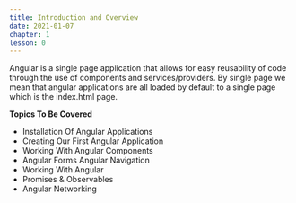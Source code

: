 ```yaml
---
title: Introduction and Overview
date: 2021-01-07
chapter: 1
lesson: 0
---
```


Angular is a single page application that allows for easy reusability of code through the use of components and services/providers. By single page we mean that angular applications are all loaded by default to a single page which is the index.html page. 

**Topics To Be Covered**

* Installation Of Angular Applications
* Creating Our First Angular Application
* Working With Angular Components
* Angular Forms Angular Navigation
* Working With Angular 
* Promises & Observables 
* Angular Networking

